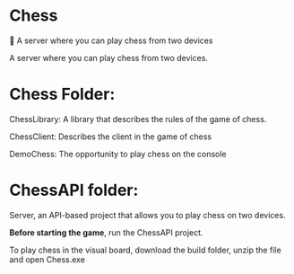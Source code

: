 # Chess
💫 A server where you can play chess from two devices

A server where you can play chess from two devices. 

<h1>Chess Folder:</h1>
<p>ChessLibrary: A library that describes the rules of the game of chess.</p>
<p>ChessClient: Describes the client in the game of chess</p>
<p>DemoChess: The opportunity to play chess on the console</p>

<h1>ChessAPI folder:</h1>
<p>Server, an API-based project that allows you to play chess on two devices.</p>

<p></p>
<p><b>Before starting the game</b>, run the ChessAPI project.</p>

<p>To play chess in the visual board, download the build folder, unzip the file and open Chess.exe</p>
